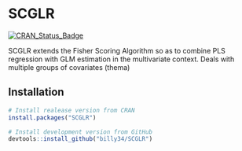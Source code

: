 # SCGLR

[![CRAN_Status_Badge](http://www.r-pkg.org/badges/version/SCGLR)](https://cran.r-project.org/package=SCGLR)

SCGLR extends the Fisher Scoring Algorithm so as to combine PLS regression with GLM estimation in the multivariate context. Deals with multiple groups of covariates (thema)

## Installation
``` r
# Install realease version from CRAN
install.packages("SCGLR")

# Install development version from GitHub
devtools::install_github("billy34/SCGLR")
```